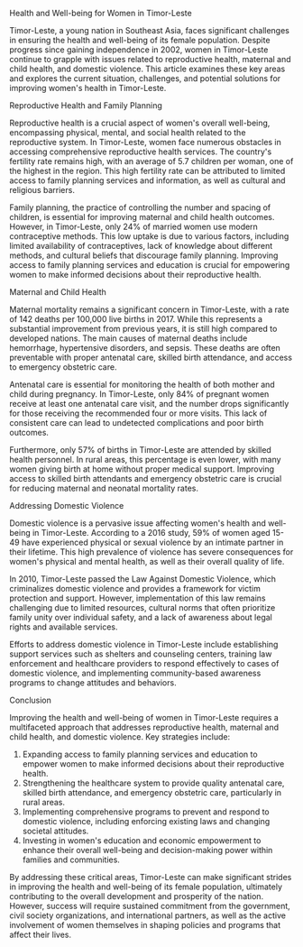 Health and Well-being for Women in Timor-Leste

Timor-Leste, a young nation in Southeast Asia, faces significant challenges in ensuring the health and well-being of its female population. Despite progress since gaining independence in 2002, women in Timor-Leste continue to grapple with issues related to reproductive health, maternal and child health, and domestic violence. This article examines these key areas and explores the current situation, challenges, and potential solutions for improving women's health in Timor-Leste.

Reproductive Health and Family Planning

Reproductive health is a crucial aspect of women's overall well-being, encompassing physical, mental, and social health related to the reproductive system. In Timor-Leste, women face numerous obstacles in accessing comprehensive reproductive health services. The country's fertility rate remains high, with an average of 5.7 children per woman, one of the highest in the region. This high fertility rate can be attributed to limited access to family planning services and information, as well as cultural and religious barriers.

Family planning, the practice of controlling the number and spacing of children, is essential for improving maternal and child health outcomes. However, in Timor-Leste, only 24% of married women use modern contraceptive methods. This low uptake is due to various factors, including limited availability of contraceptives, lack of knowledge about different methods, and cultural beliefs that discourage family planning. Improving access to family planning services and education is crucial for empowering women to make informed decisions about their reproductive health.

Maternal and Child Health

Maternal mortality remains a significant concern in Timor-Leste, with a rate of 142 deaths per 100,000 live births in 2017. While this represents a substantial improvement from previous years, it is still high compared to developed nations. The main causes of maternal deaths include hemorrhage, hypertensive disorders, and sepsis. These deaths are often preventable with proper antenatal care, skilled birth attendance, and access to emergency obstetric care.

Antenatal care is essential for monitoring the health of both mother and child during pregnancy. In Timor-Leste, only 84% of pregnant women receive at least one antenatal care visit, and the number drops significantly for those receiving the recommended four or more visits. This lack of consistent care can lead to undetected complications and poor birth outcomes.

Furthermore, only 57% of births in Timor-Leste are attended by skilled health personnel. In rural areas, this percentage is even lower, with many women giving birth at home without proper medical support. Improving access to skilled birth attendants and emergency obstetric care is crucial for reducing maternal and neonatal mortality rates.

Addressing Domestic Violence

Domestic violence is a pervasive issue affecting women's health and well-being in Timor-Leste. According to a 2016 study, 59% of women aged 15-49 have experienced physical or sexual violence by an intimate partner in their lifetime. This high prevalence of violence has severe consequences for women's physical and mental health, as well as their overall quality of life.

In 2010, Timor-Leste passed the Law Against Domestic Violence, which criminalizes domestic violence and provides a framework for victim protection and support. However, implementation of this law remains challenging due to limited resources, cultural norms that often prioritize family unity over individual safety, and a lack of awareness about legal rights and available services.

Efforts to address domestic violence in Timor-Leste include establishing support services such as shelters and counseling centers, training law enforcement and healthcare providers to respond effectively to cases of domestic violence, and implementing community-based awareness programs to change attitudes and behaviors.

Conclusion

Improving the health and well-being of women in Timor-Leste requires a multifaceted approach that addresses reproductive health, maternal and child health, and domestic violence. Key strategies include:

1. Expanding access to family planning services and education to empower women to make informed decisions about their reproductive health.
2. Strengthening the healthcare system to provide quality antenatal care, skilled birth attendance, and emergency obstetric care, particularly in rural areas.
3. Implementing comprehensive programs to prevent and respond to domestic violence, including enforcing existing laws and changing societal attitudes.
4. Investing in women's education and economic empowerment to enhance their overall well-being and decision-making power within families and communities.

By addressing these critical areas, Timor-Leste can make significant strides in improving the health and well-being of its female population, ultimately contributing to the overall development and prosperity of the nation. However, success will require sustained commitment from the government, civil society organizations, and international partners, as well as the active involvement of women themselves in shaping policies and programs that affect their lives.